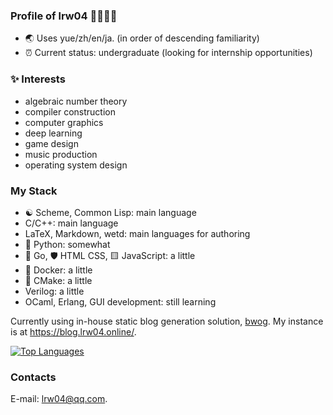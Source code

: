### Profile of lrw04 🏳️‍🌈🏳️‍⚧️

- 🌏 Uses yue/zh/en/ja. (in order of descending familiarity)
- ⏰ Current status: undergraduate (looking for internship opportunities)

### ✨ Interests

- algebraic number theory
- compiler construction
- computer graphics
- deep learning
- game design
- music production
- operating system design

### My Stack

- ☯️ Scheme, Common Lisp: main language
- C/C++: main language
- LaTeX, Markdown, wetd: main languages for authoring
- 🐍 Python: somewhat
- 🦝 Go, 🛡️ HTML CSS, 🟨 JavaScript: a little
- 🦈 Docker: a little
- 🔼 CMake: a little
- Verilog: a little
- OCaml, Erlang, GUI development: still learning

Currently using in-house static blog generation solution, [bwog](https://github.com/lrw04/bwog). My instance is at <https://blog.lrw04.online/>.

<!-- [![GitHub stats](https://github-readme-stats.vercel.app/api?username=lrw04)](https://github.com/anuraghazra/github-readme-stats) -->

[![Top Languages](https://github-readme-stats.vercel.app/api/top-langs/?username=lrw04&hide=glsl,html)](https://github.com/anuraghazra/github-readme-stats)

### Contacts

E-mail: <lrw04@qq.com>.

